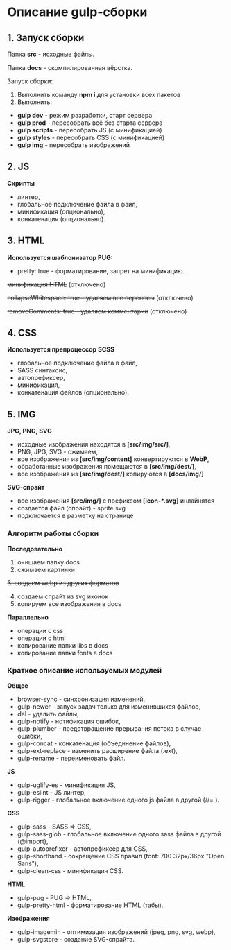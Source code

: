 # Описание gulp-сборки

## 1. Запуск сборки

Папка **src** - исходные файлы.

Папка **docs** - скомпилированная вёрстка.

Запуск сборки:
  1. Выполнить команду **npm i** для установки всех пакетов
  2. Выполнить:
  + **gulp dev** - режим разработки, старт сервера
  + **gulp prod** - пересобрать всё без старта сервера
  + **gulp scripts** - пересобрать JS (с минификацией)
  + **gulp styles** - пересобрать CSS (с минификацией)
  + **gulp img** - пересобрать изображений

## 2. JS
**Скрипты**
  + линтер,
  + глобальное подключение файла в файл,
  + минификация (опционально),
  + конкатенация (опционально).

## 3. HTML
**Используется шаблонизатор PUG:**
  + pretty: true - форматирование, запрет на минификацию.

~~минификация HTML~~ (отключено)

~~collapseWhitespace: true - удаляем все переносы~~ (отключено)

~~removeComments: true - удаляем комментарии~~ (отключено)

## 4. CSS
**Используется препроцессор SCSS**
  + глобальное подключение файла в файл,
  + SASS синтаксис,
  + автопрефиксер,
  + минификация,
  + конкатенация файлов (опционально).

## 5. IMG
**JPG, PNG, SVG**
  + исходные изображения находятся в **[src/img/src/]**,
  + PNG, JPG, SVG - сжимаем,
  + все изображения из **[src/img/content]** конвертируются в **WebP**,
  + обработанные изображения помещаются в **[src/img/dest/]**,
  + все изображения из **[src/img/dest/]** копируются в **[docs/img/]**

**SVG-спрайт**
  + все изображения **[src/img/]** с префиксом **[icon-*.svg]** инлайнятся
  + создается файл (спрайт) - sprite.svg
  + подключается в разметку на странице

### Алгоритм работы сборки

**Последовательно**
  1. очищаем папку docs
  2. сжимаем картинки

~~3. создаем webp из других форматов~~

  4. создаем спрайт из svg иконок
  5. копируем все изображения в docs
  
**Параллельно**

  + операции с css
  + операции с html
  + копирование папки libs в docs
  + копирование папки fonts в docs

### Краткое описание используемых модулей

**Общее**
  + browser-sync - синхронизация изменений,
  + gulp-newer - запуск задач только для изменившихся файлов,
  + del - удалить файлы,
  + gulp-notify - нотификация ошибок,
  + gulp-plumber - предотвращение прерывания потока в случае ошибки,
  + gulp-concat - конкатенация (объединение файлов),
  + gulp-ext-replace - изменить расширение файла (.ext),
  + gulp-rename - переименовать файл.

**JS**
  + gulp-uglify-es - минификация JS,
  + gulp-eslint - JS линтер,
  + gulp-rigger - глобальное включение одного js файла в другой (//= ).

**CSS**
  + gulp-sass - SASS => CSS,
  + gulp-sass-glob - глобальное включение одного sass файла в другой (@import),
  + gulp-autoprefixer - автопрефиксер для CSS,
  + gulp-shorthand - сокращение CSS правил (font: 700 32px/36px "Open Sans"),
  + gulp-clean-css - минификация CSS.

**HTML**
  + gulp-pug - PUG => HTML,
  + gulp-pretty-html - форматирование HTML (табы).

**Изображения**
  + gulp-imagemin - оптимизация изображений (jpeg, png, svg, webp),
  + gulp-svgstore - создание SVG-спрайта.